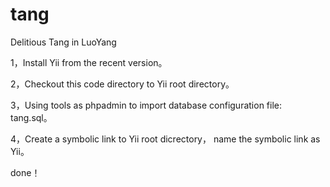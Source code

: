 tang
====

Delitious Tang in LuoYang

1，Install Yii from the recent version。

2，Checkout this code directory to Yii root directory。

3，Using tools as phpadmin to import database configuration file: tang.sql。

4，Create a symbolic link to Yii root dicrectory， name the symbolic link as Yii。

done！
